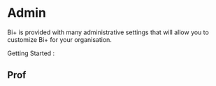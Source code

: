  # Admin

Bi+ is provided with many administrative settings that will allow you to customize Bi+ for your organisation.
 
Getting Started :
## Prof
<!--stackedit_data:
eyJoaXN0b3J5IjpbMTU0ODc2ODY0NSw0NjU3NjY4MTYsLTk3ND
Y2MDE4N119
-->